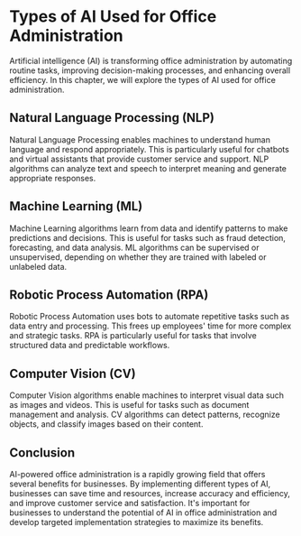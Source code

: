 Types of AI Used for Office Administration
================================================================================================

Artificial intelligence (AI) is transforming office administration by automating routine tasks, improving decision-making processes, and enhancing overall efficiency. In this chapter, we will explore the types of AI used for office administration.

Natural Language Processing (NLP)
---------------------------------

Natural Language Processing enables machines to understand human language and respond appropriately. This is particularly useful for chatbots and virtual assistants that provide customer service and support. NLP algorithms can analyze text and speech to interpret meaning and generate appropriate responses.

Machine Learning (ML)
---------------------

Machine Learning algorithms learn from data and identify patterns to make predictions and decisions. This is useful for tasks such as fraud detection, forecasting, and data analysis. ML algorithms can be supervised or unsupervised, depending on whether they are trained with labeled or unlabeled data.

Robotic Process Automation (RPA)
--------------------------------

Robotic Process Automation uses bots to automate repetitive tasks such as data entry and processing. This frees up employees' time for more complex and strategic tasks. RPA is particularly useful for tasks that involve structured data and predictable workflows.

Computer Vision (CV)
--------------------

Computer Vision algorithms enable machines to interpret visual data such as images and videos. This is useful for tasks such as document management and analysis. CV algorithms can detect patterns, recognize objects, and classify images based on their content.

Conclusion
----------

AI-powered office administration is a rapidly growing field that offers several benefits for businesses. By implementing different types of AI, businesses can save time and resources, increase accuracy and efficiency, and improve customer service and satisfaction. It's important for businesses to understand the potential of AI in office administration and develop targeted implementation strategies to maximize its benefits.
